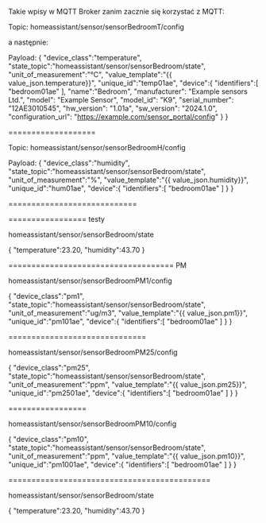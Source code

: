Takie wpisy w MQTT Broker zanim zacznie się korzystać z MQTT:

Topic:
homeassistant/sensor/sensorBedroomT/config

a następnie:

Payload:
{
   "device_class":"temperature",
   "state_topic":"homeassistant/sensor/sensorBedroom/state",
   "unit_of_measurement":"°C",
   "value_template":"{{ value_json.temperature}}",
   "unique_id":"temp01ae",
   "device":{
      "identifiers":[
          "bedroom01ae"
      ],
      "name":"Bedroom",
      "manufacturer": "Example sensors Ltd.",
      "model": "Example Sensor",
      "model_id": "K9",
      "serial_number": "12AE3010545",
      "hw_version": "1.01a",
      "sw_version": "2024.1.0",
      "configuration_url": "https://example.com/sensor_portal/config"
   }
}

===================

Topic:
homeassistant/sensor/sensorBedroomH/config

Payload:
{
   "device_class":"humidity",
   "state_topic":"homeassistant/sensor/sensorBedroom/state",
   "unit_of_measurement":"%",
   "value_template":"{{ value_json.humidity}}",
   "unique_id":"hum01ae",
   "device":{
      "identifiers":[
         "bedroom01ae"
      ]
   }
}

============================


================= 
testy

homeassistant/sensor/sensorBedroom/state

{
   "temperature":23.20,
   "humidity":43.70
}


====================================
PM

homeassistant/sensor/sensorBedroomPM1/config

{
   "device_class":"pm1",
   "state_topic":"homeassistant/sensor/sensorBedroom/state",
   "unit_of_measurement":"ug/m3",
   "value_template":"{{ value_json.pm1}}",
   "unique_id":"pm101ae",
   "device":{
      "identifiers":[
         "bedroom01ae"
      ]
   }
}


==============================

homeassistant/sensor/sensorBedroomPM25/config

{
   "device_class":"pm25",
   "state_topic":"homeassistant/sensor/sensorBedroom/state",
   "unit_of_measurement":"ppm",
   "value_template":"{{ value_json.pm25}}",
   "unique_id":"pm2501ae",
   "device":{
      "identifiers":[
         "bedroom01ae"
      ]
   }
}

=================

homeassistant/sensor/sensorBedroomPM10/config

{
   "device_class":"pm10",
   "state_topic":"homeassistant/sensor/sensorBedroom/state",
   "unit_of_measurement":"ppm",
   "value_template":"{{ value_json.pm10}}",
   "unique_id":"pm1001ae",
   "device":{
      "identifiers":[
         "bedroom01ae"
      ]
   }
}

============================================

homeassistant/sensor/sensorBedroom/state

{
   "temperature":23.20,
   "humidity":43.70
}
